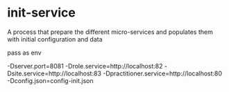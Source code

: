 # init-service

A process that prepare the different micro-services and populates them with initial configuration and data

pass as env 

-Dserver.port=8081 -Drole.service=http://localhost:82 -Dsite.service=http://localhost:83 -Dpractitioner.service=http://localhost:80 -Dconfig.json=config-init.json
